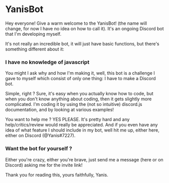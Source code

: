 # YanisBot

Hey everyone! Give a warm welcome to the YanisBot! (the name will change, for now I have no idea on how to call it). It's an ongoing Discord bot that I'm developing myself.

It's not really an incredible bot, it will just have basic functions, but there's something different about it:

### I have no knowledge of javascript

You might I ask why and how I'm making it, well, this bot is a challenge I gave to myself which consist of only one thing: I have to make a Discord bot.

Simple, right ? Sure, it's easy when you actually know how to code, but when you don't know anything about coding, then it gets slightly more complicated. I'm coding it by using the (not so intuitive) discord.js documentation, and by looking at various examples!

You want to help me ? YES PLEASE. It's pretty hard and any help/critics/review would really be appreciated. And if you even have any idea of what feature I should include in my bot, well hit me up, either here, either on Discord (@Yanis#7227).

### Want the bot for yourself ?

Either you're crazy, either you're brave, just send me a message (here or on Discord) asking me for the invite link!



Thank you for reading this, yours faithfully, Yanis.

